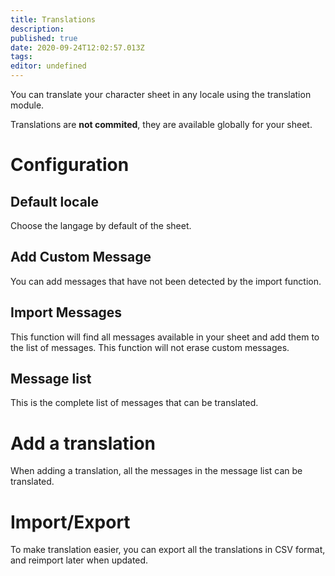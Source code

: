 ```yaml
---
title: Translations
description: 
published: true
date: 2020-09-24T12:02:57.013Z
tags: 
editor: undefined
---
```


You can translate your character sheet in any locale using the translation module.

Translations are **not commited**, they are available globally for your sheet.

# Configuration
## Default locale
Choose the langage by default of the sheet.

## Add Custom Message
You can add messages that have not been detected by the import function.

## Import Messages
This function will find all messages available in your sheet and add them to the list of messages. This function will not erase custom messages.

## Message list
This is the complete list of messages that can be translated.

# Add a translation
When adding a translation, all the messages in the message list can be translated.

# Import/Export
To make translation easier, you can export all the translations in CSV format, and reimport later when updated.